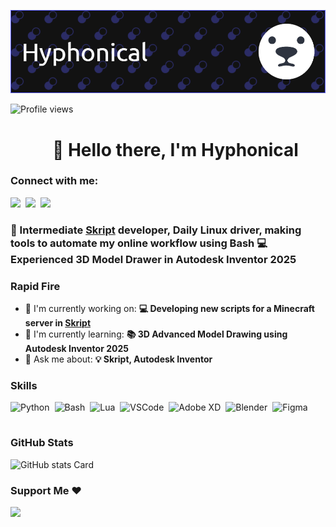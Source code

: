 ![👋 Hello there, I'm Hyphonical](https://github.com/Hyphonic/Hyphonic/blob/main/github-header-image.png?raw=true)

![Profile views](https://komarev.com/ghpvc/?username=Hyphonic&label=Profile%20views&color=0e75b6&style=flat)

<div id="toc">
  <ul align="center" style="list-style: none">
    <summary>
      <h1>
        👋 Hello there, I'm Hyphonical
      </h1>
    </summary>
  </ul>
</div>

**<h3 align="left">Connect with me:</h3>** 
<p align="left"><a href="Hyphonical" target="_blank"><img src="https://img.shields.io/badge/Gmail-D14836?style=flat-square&logo=gmail&logoColor=white" height="28" style="margin-right: 4px"></a> <a href="https://github.com/Hyphonic" target="_blank"><img src="https://img.shields.io/badge/GitHub-100000?style=flat-square&logo=github&logoColor=white" height="28" style="margin-right: 4px"></a> <a href="https://www.reddit.com/user/Hyphonical" target="_blank"><img src="https://img.shields.io/badge/Reddit-FF4500?style=flat-square&logo=reddit&logoColor=white" height="28" style="margin-right: 4px"></a></p>

 **<h3 align="left">📃 Intermediate [Skript](https://github.com/SkriptLang/Skript) developer, Daily Linux driver, making tools to automate my online workflow using Bash
💻 Experienced 3D Model Drawer in Autodesk Inventor 2025</h3>**

**<h3 align="left">Rapid Fire</h3>**

- 💼 I'm currently working on: **💻 Developing new scripts for a Minecraft server in [Skript](https://github.com/SkriptLang/Skript)**
- 🌱 I'm currently learning: **📚 3D Advanced Model Drawing using Autodesk Inventor 2025**
- 💬 Ask me about: **💡 Skript, Autodesk Inventor**

 **<h3 align="left">Skills</h3>**

<div style="display: flex; flex-wrap: wrap; gap: 4px; justify-content: left;"><img src="https://skillicons.dev/icons?i=python" height="32" alt="Python" style="margin-right: 4px"> <img src="https://skillicons.dev/icons?i=bash" height="32" alt="Bash" style="margin-right: 4px"> <img src="https://skillicons.dev/icons?i=lua" height="32" alt="Lua" style="margin-right: 4px"> <img src="https://skillicons.dev/icons?i=vscode" height="32" alt="VSCode" style="margin-right: 4px"> <img src="https://skillicons.dev/icons?i=xd" height="32" alt="Adobe XD" style="margin-right: 4px"> <img src="https://skillicons.dev/icons?i=blender" height="32" alt="Blender" style="margin-right: 4px"> <img src="https://skillicons.dev/icons?i=figma" height="32" alt="Figma" style="margin-right: 4px"></div>

 **<h3 align="left">GitHub Stats</h3>**

<p align="left">
  <img width="48%" src="https://github-readme-stats.vercel.app/api?username=Hyphonic&theme=default&cache_seconds=1800&border_radius=4&hide_title=false&hide_rank=false&show_icons=true&include_all_commits=true&line_height=25" alt="GitHub stats Card" />
</p>

 **<h3 align="left">Support Me ❤</h3>**

<p align="left"><a href="https://paypal.me/hyphonic" target="_blank"><img src="https://img.shields.io/badge/PayPal-00457C?style=for-the-badge&logo=paypal&logoColor=white" height="36" style="margin-right: 4px"></a></p>
